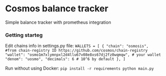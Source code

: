 # Cosmos balance tracker
Simple balance tracker with prometheus integration

### Getting starteg
Edit chains info in settings.py file:
`
WALLETS = [
    {
        "chain": "osmosis", #from chain-registry ID https://github.com/cosmos/chain-registry
        "wallet": "osmo1m7xlymnpxl2d4llu67v08e8xs67dj2fz0wqmqw", # your wallet
        "denom": "uosmo",
        "decimals": 6 # 10^6 by default
    },
]
`

Run without using Docker:
`pip install -r requirements
python main.py`

